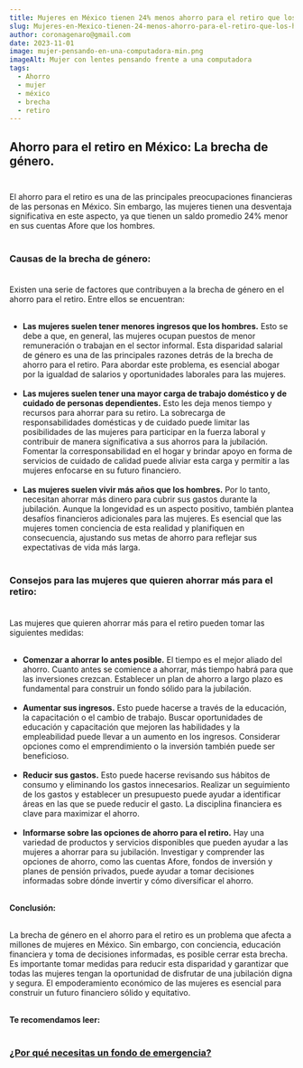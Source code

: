 ```yaml
---
title: Mujeres en México tienen 24% menos ahorro para el retiro que los hombres.
slug: Mujeres-en-Mexico-tienen-24-menos-ahorro-para-el-retiro-que-los-hombres
author: coronagenaro@gmail.com
date: 2023-11-01
image: mujer-pensando-en-una-computadora-min.png
imageAlt: Mujer con lentes pensando frente a una computadora
tags:
  - Ahorro
  - mujer
  - méxico
  - brecha
  - retiro
---
```

## Ahorro para el retiro en México: La brecha de género.<br/><br/>

El ahorro para el retiro es una de las principales preocupaciones financieras de las personas en México. Sin embargo, las mujeres tienen una desventaja significativa en este aspecto, ya que tienen un saldo promedio 24% menor en sus cuentas Afore que los hombres.<br/><br/>

### **Causas de la brecha de género:**<br/><br/>

Existen una serie de factores que contribuyen a la brecha de género en el ahorro para el retiro. Entre ellos se encuentran:<br/><br/>

* **Las mujeres suelen tener menores ingresos que los hombres.** Esto se debe a que, en general, las mujeres ocupan puestos de menor remuneración o trabajan en el sector informal. Esta disparidad salarial de género es una de las principales razones detrás de la brecha de ahorro para el retiro. Para abordar este problema, es esencial abogar por la igualdad de salarios y oportunidades laborales para las mujeres.<br/><br/>
* **Las mujeres suelen tener una mayor carga de trabajo doméstico y de cuidado de personas dependientes.** Esto les deja menos tiempo y recursos para ahorrar para su retiro. La sobrecarga de responsabilidades domésticas y de cuidado puede limitar las posibilidades de las mujeres para participar en la fuerza laboral y contribuir de manera significativa a sus ahorros para la jubilación. Fomentar la corresponsabilidad en el hogar y brindar apoyo en forma de servicios de cuidado de calidad puede aliviar esta carga y permitir a las mujeres enfocarse en su futuro financiero.<br/><br/>
* **Las mujeres suelen vivir más años que los hombres.** Por lo tanto, necesitan ahorrar más dinero para cubrir sus gastos durante la jubilación. Aunque la longevidad es un aspecto positivo, también plantea desafíos financieros adicionales para las mujeres. Es esencial que las mujeres tomen conciencia de esta realidad y planifiquen en consecuencia, ajustando sus metas de ahorro para reflejar sus expectativas de vida más larga.<br/><br/>

### **Consejos para las mujeres que quieren ahorrar más para el retiro:**<br/><br/>

Las mujeres que quieren ahorrar más para el retiro pueden tomar las siguientes medidas:<br/><br/>

* **Comenzar a ahorrar lo antes posible.** El tiempo es el mejor aliado del ahorro. Cuanto antes se comience a ahorrar, más tiempo habrá para que las inversiones crezcan. Establecer un plan de ahorro a largo plazo es fundamental para construir un fondo sólido para la jubilación.<br/><br/>
* **Aumentar sus ingresos.** Esto puede hacerse a través de la educación, la capacitación o el cambio de trabajo. Buscar oportunidades de educación y capacitación que mejoren las habilidades y la empleabilidad puede llevar a un aumento en los ingresos. Considerar opciones como el emprendimiento o la inversión también puede ser beneficioso.<br/><br/>
* **Reducir sus gastos.** Esto puede hacerse revisando sus hábitos de consumo y eliminando los gastos innecesarios. Realizar un seguimiento de los gastos y establecer un presupuesto puede ayudar a identificar áreas en las que se puede reducir el gasto. La disciplina financiera es clave para maximizar el ahorro.<br/><br/>
* **Informarse sobre las opciones de ahorro para el retiro.** Hay una variedad de productos y servicios disponibles que pueden ayudar a las mujeres a ahorrar para su jubilación. Investigar y comprender las opciones de ahorro, como las cuentas Afore, fondos de inversión y planes de pensión privados, puede ayudar a tomar decisiones informadas sobre dónde invertir y cómo diversificar el ahorro.<br/><br/>

**Conclusión:**<br/><br/>

La brecha de género en el ahorro para el retiro es un problema que afecta a millones de mujeres en México. Sin embargo, con conciencia, educación financiera y toma de decisiones informadas, es posible cerrar esta brecha. Es importante tomar medidas para reducir esta disparidad y garantizar que todas las mujeres tengan la oportunidad de disfrutar de una jubilación digna y segura. El empoderamiento económico de las mujeres es esencial para construir un futuro financiero sólido y equitativo.<br/><br/>

**T﻿e recomendamos leer:<br/><br/>**

### **[¿Por qué necesitas un fondo de emergencia?](https://oasisfinanciero.com/blog/2023-10-30/por-que-necesitas-un-fondo-de-emergencia/)**

<!--EndFragment-->